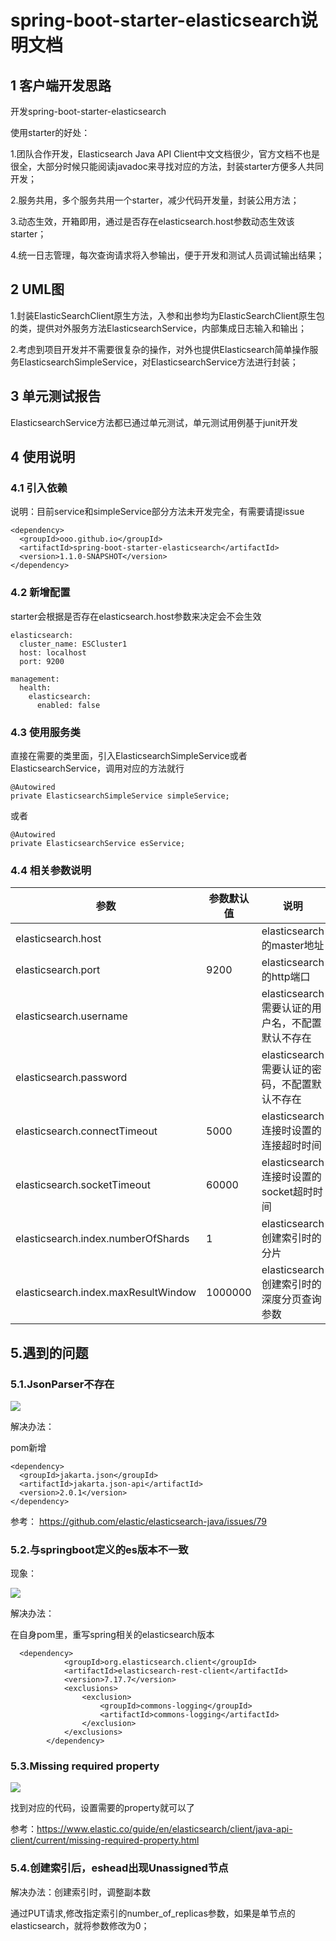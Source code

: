 # spring-boot-starter-elasticsearch说明文档

## 1 客户端开发思路

开发spring-boot-starter-elasticsearch

使用starter的好处：

1.团队合作开发，Elasticsearch Java API Client中文文档很少，官方文档不也是很全，大部分时候只能阅读javadoc来寻找对应的方法，封装starter方便多人共同开发；

2.服务共用，多个服务共用一个starter，减少代码开发量，封装公用方法；

3.动态生效，开箱即用，通过是否存在elasticsearch.host参数动态生效该 starter；

4.统一日志管理，每次查询请求将入参输出，便于开发和测试人员调试输出结果；

## 2 UML图

1.封装ElasticSearchClient原生方法，入参和出参均为ElasticSearchClient原生包的类，提供对外服务方法ElasticsearchService，内部集成日志输入和输出；

2.考虑到项目开发并不需要很复杂的操作，对外也提供Elasticsearch简单操作服务ElasticsearchSimpleService，对ElasticsearchService方法进行封装；

## 3  单元测试报告

ElasticsearchService方法都已通过单元测试，单元测试用例基于junit开发

## 4 使用说明

### 4.1 引入依赖

说明：目前service和simpleService部分方法未开发完全，有需要请提issue

```
<dependency>
  <groupId>ooo.github.io</groupId>
  <artifactId>spring-boot-starter-elasticsearch</artifactId>
  <version>1.1.0-SNAPSHOT</version>
</dependency>
```

### 4.2 新增配置

starter会根据是否存在elasticsearch.host参数来决定会不会生效

```
elasticsearch:
  cluster_name: ESCluster1
  host: localhost
  port: 9200
  
management:
  health:
    elasticsearch:
      enabled: false
```

### 4.3 使用服务类

直接在需要的类里面，引入ElasticsearchSimpleService或者ElasticsearchService，调用对应的方法就行

```
@Autowired
private ElasticsearchSimpleService simpleService;
```

或者

```
@Autowired
private ElasticsearchService esService;
```



### 4.4 相关参数说明

| 参数                                | 参数默认值 | 说明                                            | 举例      |
| ----------------------------------- | ---------- | ----------------------------------------------- | --------- |
| elasticsearch.host                  |            | elasticsearch的master地址                       | 127.0.0.1 |
| elasticsearch.port                  | 9200       | elasticsearch的http端口                         | 9200      |
| elasticsearch.username              |            | elasticsearch需要认证的用户名，不配置默认不存在 | elastic   |
| elasticsearch.password              |            | elasticsearch需要认证的密码，不配置默认不存在   | 123456    |
| elasticsearch.connectTimeout        | 5000       | elasticsearch连接时设置的连接超时时间           | 5000      |
| elasticsearch.socketTimeout         | 60000      | elasticsearch连接时设置的socket超时时间         | 60000     |
| elasticsearch.index.numberOfShards  | 1          | elasticsearch创建索引时的分片                   | 3         |
| elasticsearch.index.maxResultWindow | 1000000    | elasticsearch创建索引时的深度分页查询参数       | 1000000   |









## 5.遇到的问题

### 5.1.JsonParser不存在

![](https://reborn1.oss-cn-hangzhou.aliyuncs.com/md/202211231542952.png)

解决办法：

pom新增

```
<dependency>
  <groupId>jakarta.json</groupId>
  <artifactId>jakarta.json-api</artifactId>
  <version>2.0.1</version>
</dependency>
```

参考： https://github.com/elastic/elasticsearch-java/issues/79

### 5.2.与springboot定义的es版本不一致

现象：

![](https://reborn1.oss-cn-hangzhou.aliyuncs.com/md/202211231620911.png)

解决办法：

在自身pom里，重写spring相关的elasticsearch版本

```
  <dependency>
            <groupId>org.elasticsearch.client</groupId>
            <artifactId>elasticsearch-rest-client</artifactId>
            <version>7.17.7</version>
            <exclusions>
                <exclusion>
                    <groupId>commons-logging</groupId>
                    <artifactId>commons-logging</artifactId>
                </exclusion>
            </exclusions>
        </dependency>
```

### 5.3.Missing required property 

![](https://reborn1.oss-cn-hangzhou.aliyuncs.com/md/202211241720786.png)

找到对应的代码，设置需要的property就可以了

参考：https://www.elastic.co/guide/en/elasticsearch/client/java-api-client/current/missing-required-property.html

### 5.4.创建索引后，eshead出现Unassigned节点

解决办法：创建索引时，调整副本数

通过PUT请求,修改指定索引的number_of_replicas参数，如果是单节点的elasticsearch，就将参数修改为0；

